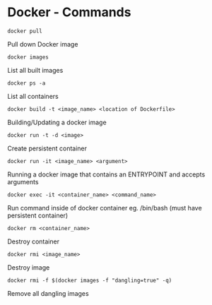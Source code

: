 # Docker - Commands

```docker pull```

Pull down Docker image

```docker images```

List all built images

```docker ps -a```

List all containers

```docker build -t <image_name> <location of Dockerfile>```

Building/Updating a docker image

```docker run -t -d <image>```

Create persistent container

```docker run -it <image_name> <argument>```

Running a docker image that contains an ENTRYPOINT and accepts arguments

```docker exec -it <container_name> <command_name>```

Run command inside of docker container eg. /bin/bash (must have persistent container)

```docker rm <container_name>```

Destroy container

```docker rmi <image_name>```

Destroy image

```docker rmi -f $(docker images -f "dangling=true" -q)```

Remove all dangling images



